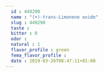 ```yaml
---
  id : 449290
  name : "(+)-trans-Limonene oxide"
  slug : 449290
  taste : 
  bitter : 0
  odor : 
  natural : 1
  flavor_profile : green
  fema_flavor_profile : 
  date : 2019-03-26T08:47:11+01:00
---
```



